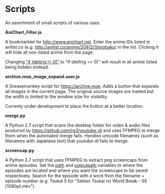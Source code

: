 # Scripts
An assortment of small scripts of various uses.

<strong>AniChart_Filter.js</strong>

A bookmarklet for http://www.anichart.net. Enter the anime IDs listed in anilist.co (e.g. http://anilist.co/anime/20812/Shirobako) in the list. Clicking it will hide all non-listed anime from the page.

Changing <a href="https://github.com/maleficarium/Scripts/blob/master/AniChart_Filter.js#L72">
  "if (deltrig != 0)"</a>
  to
  "if (deltrig == 0)"
  will result in all anime listed being hidden instead.

<strong>archive.moe_image_expand.user.js</strong>

A Greasemonkey script for https://archive.moe. Adds a button that expands all images in the current page. The original source images are loaded but the width is limited to the window size for visibility.

Currenty under development to place the button at a better location.

<strong>merge.py</strong>

A Python 2.7 script that scans the desktop folder for video & audio files produced by https://github.com/rg3/youtube-dl and uses FFMPEG to merge them when the automated merge fails. Handles unicode filenames (such as filenames with Japanese text) that youtube-dl fails to merge.

<strong>screencap.py</strong>

A Python 2.7 script that uses FFMPEG to extract png screencaps from anime episodes. Set the <a href="https://github.com/maleficarium/Scripts/blob/master/screencap.py#L14">path</a> and <a href="https://github.com/maleficarium/Scripts/blob/master/screencap.py#L16">outputpath</a> variables to where the episodes are located and where you want the screencaps to be saved respectively. Search for the episode with a word from the filename + episode number (e.g. Tsukai 5 for "Seiken Tsukai no World Break - 05 [1080p].mkv").
